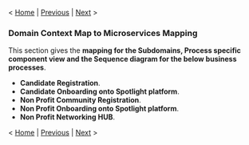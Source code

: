 < [Home](../README.md) | [Previous](./2_Arch_SpotlightContextDiagram.md) | [Next](./6_Arch_CandidateRegistration.md) >

###  Domain Context Map to Microservices Mapping

This section gives the **mapping for the Subdomains, Process specific component view and the Sequence diagram for the below business processes**.

- **Candidate Registration**.
- **Candidate Onboarding onto Spotlight platform**.
- **Non Profit Community Registration**.
- **Non Profit Onboarding onto Spotlight platform**.
- **Non Profit Networking HUB**.

< [Home](../README.md) | [Previous](./2_Arch_SpotlightContextDiagram.md) | [Next](./6_Arch_CandidateRegistration.md) >
